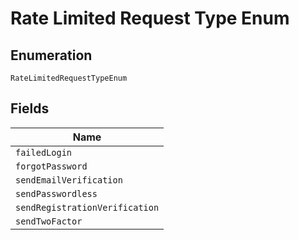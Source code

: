 
# Rate Limited Request Type Enum

## Enumeration

`RateLimitedRequestTypeEnum`

## Fields

| Name |
|  --- |
| `failedLogin` |
| `forgotPassword` |
| `sendEmailVerification` |
| `sendPasswordless` |
| `sendRegistrationVerification` |
| `sendTwoFactor` |


